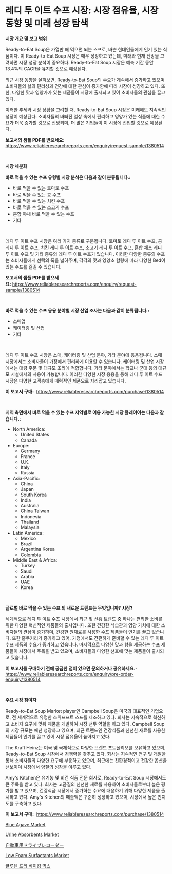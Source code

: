 <p><h1>레디 투 이트 수프 시장: 시장 점유율, 시장 동향 및 미래 성장 탐색</h1></p><p><strong>시장 개요 및 보고 범위</strong></p>
<p><p>Ready-to-Eat Soup은 가열만 해 먹으면 되는 스프로, 바쁜 현대인들에게 인기 있는 식품이다. 이 Ready-to-Eat Soup 시장은 매우 성장하고 있는데, 미래와 현재 전망을 고려하면 시장 성장 분석이 중요하다. Ready-to-Eat Soup 시장은 예측 기간 동안 13.4%의 CAGR을 유지할 것으로 예상된다.</p><p>최근 시장 동향을 살펴보면, Ready-to-Eat Soup의 수요가 계속해서 증가하고 있으며 소비자들의 삶의 편리성과 건강에 대한 관심이 증가함에 따라 시장이 성장하고 있다. 또한, 다양한 맛과 영양가가 있는 제품들이 시장에 출시되고 있어 소비자들의 관심을 끌고 있다.</p><p>이러한 추세와 시장 상황을 고려할 때, Ready-to-Eat Soup 시장은 미래에도 지속적인 성장이 예상된다. 소비자들의 바빠진 일상 속에서 편리하고 영양가 있는 식품에 대한 수요가 더욱 증가할 것으로 전망되며, 더 많은 기업들이 이 시장에 진입할 것으로 예상된다.</p></p>
<p><strong>보고서의 샘플 PDF를 받으세요:</strong> <a href="https://www.reliableresearchreports.com/enquiry/request-sample/1380514">https://www.reliableresearchreports.com/enquiry/request-sample/1380514</a></p>
<p>&nbsp;</p>
<p><strong>시장 세분화</strong></p>
<p><strong>바로 먹을 수 있는 수프 유형별 시장 분석은 다음과 같이 분류됩니다.:</strong></p>
<p><ul><li>바로 먹을 수 있는 토마토 수프</li><li>바로 먹을 수 있는 콩 수프</li><li>바로 먹을 수 있는 치킨 수프</li><li>바로 먹을 수 있는 소고기 수프</li><li>혼합 야채 바로 먹을 수 있는 수프</li><li>기타</li></ul></p>
<p>&nbsp;</p>
<p><p>레디 투 이트 수프 시장은 여러 가지 종류로 구분됩니다. 토마토 레디 투 이트 수프, 콩 레디 투 이트 수프, 치킨 레디 투 이트 수프, 소고기 레디 투 이트 수프, 혼합 채소 레디 투 이트 수프 및 기타 종류의 레디 투 이트 수프가 있습니다. 이러한 다양한 종류의 수프는 소비자들에게 선택의 폭을 넓혀주며, 각각의 맛과 영양소 함량에 따라 다양한 Bed이 있는 수프를 즐길 수 있습니다.</p></p>
<p><strong>보고서의 샘플 PDF를 받으세요:</strong>&nbsp;<a href="https://www.reliableresearchreports.com/enquiry/request-sample/1380514">https://www.reliableresearchreports.com/enquiry/request-sample/1380514</a></p>
<p>&nbsp;</p>
<p><strong> 바로 먹을 수 있는 수프 응용 분야별 시장 산업 조사는 다음과 같이 분류됩니다.:</strong></p>
<p><ul><li>소매업</li><li>케이터링 및 산업</li><li>기타</li></ul></p>
<p>&nbsp;</p>
<p><p>레디 투 이트 수프 시장은 소매, 케이터링 및 산업 분야, 기타 분야에 응용됩니다. 소매 시장에서는 소비자들이 가정에서 편리하게 이용할 수 있습니다. 케이터링 및 산업 시장에서는 대량 주문 및 대규모 조리에 적합합니다. 기타 분야에서는 학교나 군대 등의 대규모 시설에서의 사용이 가능합니다. 이러한 다양한 시장 응용을 통해 레디 투 이트 수프 시장은 다양한 고객층에게 매력적인 제품으로 자리잡고 있습니다.</p></p>
<p><strong>이 보고서 구매:</strong>&nbsp; <a href="https://www.reliableresearchreports.com/purchase/1380514">https://www.reliableresearchreports.com/purchase/1380514</a></p>
<p>&nbsp;</p>
<p><strong>지역 측면에서 바로 먹을 수 있는 수프 지역별로 이용 가능한 시장 플레이어는 다음과 같습니다.:</strong></p>
<p><ul>
    <li>
        North America:
        <ul>
            <li>United States</li>
            <li>Canada</li>
        </ul>
    </li>
    <li>
        Europe:
        <ul>
            <li>Germany</li>
            <li>France</li>
            <li>U.K.</li>
            <li>Italy</li>
            <li>Russia</li>
        </ul>
    </li>
    <li>
        Asia-Pacific:
        <ul>
            <li>China</li>
            <li>Japan</li>
            <li>South Korea</li>
            <li>India</li>
            <li>Australia</li>
            <li>China Taiwan</li>
            <li>Indonesia</li>
            <li>Thailand</li>
            <li>Malaysia</li>
        </ul>
    </li>
    <li>
        Latin America:
        <ul>
            <li>Mexico</li>
            <li>Brazil</li>
            <li>Argentina Korea</li>
            <li>Colombia</li>
        </ul>
    </li>
    <li>
        Middle East & Africa:
        <ul>
            <li>Turkey</li>
            <li>Saudi</li>
            <li>Arabia</li>
            <li>UAE</li>
            <li>Korea</li>
        </ul>
    </li>
    </ul></p>
<p>&nbsp;</p>
<p><strong>글로벌 바로 먹을 수 있는 수프 의 새로운 트렌드는 무엇입니까? 시장?</strong></p>
<p><p>세계적으로 레디 투 이트 수프 시장에서 최근 및 신흥 트렌드 중 하나는 편리한 소비를 위한 다양한 혁신적인 제품들의 출시입니다. 또한 건강한 식습관과 영양 가치에 대한 소비자들의 관심이 증가하며, 건강한 원재료를 사용한 수프 제품들이 인기를 끌고 있습니다. 또한 홈쿠커리가 증가하고 있어, 가정에서도 간편하게 준비할 수 있는 레디 투 이트 수프 제품의 수요가 증가하고 있습니다. 마지막으로 다양한 맛과 향을 제공하는 수프 제품들이 시장에서 주목을 받고 있으며, 소비자들의 다양한 선호에 맞는 제품들이 출시되고 있습니다.</p></p>
<p><strong>이 보고서를 구매하기 전에 궁금한 점이 있으면 문의하거나 공유하세요.</strong>- <a href="https://www.reliableresearchreports.com/enquiry/pre-order-enquiry/1380514">https://www.reliableresearchreports.com/enquiry/pre-order-enquiry/1380514</a></p>
<p>&nbsp;</p>
<p><strong>주요 시장 참여자</strong></p>
<p><p>Ready-to-Eat Soup Market player인 Campbell Soup은 미국의 대표적인 기업으로, 전 세계적으로 유명한 스위프프트 스프를 제조하고 있다. 회사는 지속적으로 혁신하고 소비자 요구에 맞춰 제품을 개발하여 시장 선두 역할을 하고 있다. Campbell Soup의 시장 규모는 매년 성장하고 있으며, 최근 트렌드인 건강식품과 신선한 재료를 사용한 제품들이 인기를 끌고 있어 시장 점유율이 높아지고 있다.</p><p>The Kraft Heinz는 미국 및 국제적으로 다양한 브랜드 포트폴리오를 보유하고 있으며, Ready-to-Eat Soup 시장에서 경쟁력을 갖추고 있다. 회사는 지속적인 연구 및 개발을 통해 소비자들의 다양한 요구에 부응하고 있으며, 최근에는 친환경적이고 건강한 옵션을 선보이며 시장에서 양질의 성장을 이루고 있다.</p><p>Amy's Kitchen은 유기농 및 비건 식품 전문 회사로, Ready-to-Eat Soup 시장에서도 큰 주목을 받고 있다. 회사는 고품질의 신선한 재료를 사용하여 소비자들로부터 높은 평가를 받고 있으며, 건강식품 시장에서 증가하는 수요에 대응하기 위해 다양한 제품을 출시하고 있다. Amy's Kitchen의 매출액은 꾸준히 성장하고 있으며, 시장에서 높은 인지도를 구축하고 있다.</p></p>
<p><strong>이 보고서 구매:</strong>&nbsp;&nbsp;<a href="https://www.reliableresearchreports.com/purchase/1380514">https://www.reliableresearchreports.com/purchase/1380514</a></p>
<p><p><a href="https://view.publitas.com/reportprime-1/blue-agave-market-centers-on-aspects-such-as-market-growth-market-share-market-opportunity-and-projected-forecasts-spanning-from-2024-to-2031/">Blue Agave Market</a></p><p><a href="https://zircon-bluebell-299.notion.site/Urine-Absorbents-Market-Research-Report-Forecasted-for-Period-from-2024-2031-by-Market-Type-Mark-c29e7a95739041178619589902cdd654">Urine Absorbents Market</a></p><p><a href="https://github.com/joaejkdzgyljvo6/Market-Research-Report-List-1/blob/main/8515323193171.md">自動車用ドライブレコーダー</a></p><p><a href="https://github.com/GroverBarry/Market-Research-Report-List-4/blob/main/low-foam-surfactants-market.md">Low Foam Surfactants Market</a></p><p><a href="https://github.com/idcefvhkdut6/Market-Research-Report-List-1/blob/main/2505685192954.md">글루텐 프리 베이킹 믹스</a></p></p>
